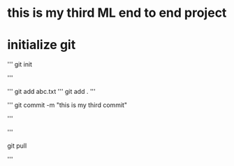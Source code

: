 # this is my third ML end to end project

# initialize git 
'''
git init

'''

'''
git add abc.txt
'''
git add .
'''

'''
git commit -m "this is my third commit"

'''

'''

git pull

'''
